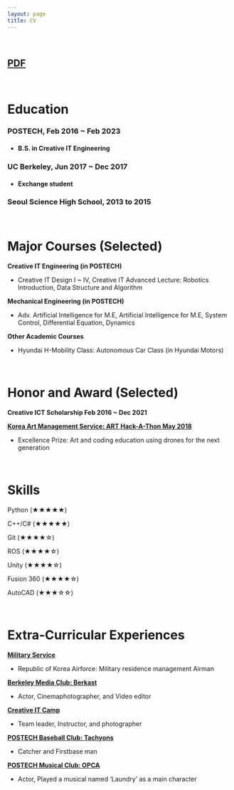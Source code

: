 ```yaml
---
layout: page
title: CV
---
```


<br/>

## [PDF](/assets/pdf/Resume_Haesung%20Oh.pdf)

<br/>

# Education
### POSTECH, Feb 2016 ~ Feb 2023
  * #### B.S. in Creative IT Engineering

### UC Berkeley, Jun 2017 ~ Dec 2017
  * #### Exchange student

### Seoul Science High School, 2013 to 2015

<br/>

# Major Courses (Selected)
**Creative IT Engineering (in POSTECH)**
   * Creative IT Design I ~ IV, Creative IT Advanced Lecture: Robotics Introduction, Data Structure and Algorithm

**Mechanical Engineering (in POSTECH)**
   * Adv. Artificial Intelligence for M.E, Artificial Intelligence for M.E, System Control, Differential Equation, Dynamics

**Other Academic Courses**
   *  Hyundai H-Mobility Class: Autonomous Car Class (in Hyundai Motors)

<br/>


# Honor and Award (Selected)
**Creative ICT Scholarship Feb 2016 ~ Dec 2021**

**[Korea Art Management Service: ART Hack-A-Thon May 2018](/arthack.md)**
   *  Excellence Prize: Art and coding education using drones for the next generation

<br/>

# Skills
Python (★★★★★)

C++/C# (★★★★★)

Git (★★★★☆)

ROS (★★★★☆)

Unity (★★★★☆)

Fusion 360 (★★★★☆)

AutoCAD (★★★☆☆)

<br/>

# Extra-Curricular Experiences

**[Military Service](/military-service.md)**
* Republic of Korea Airforce: Military residence management Airman

**[Berkeley Media Club: Berkast](/berkast.md)**
* Actor, Cinemaphotographer, and Video editor

**[Creative IT Camp](/itcamp.md)**
* Team leader, Instructor, and photographer

**[POSTECH Baseball Club: Tachyons](/baseball.md)**
* Catcher and Firstbase man

**[POSTECH Musical Club: OPCA](/opca.md)**
* Actor, Played a musical named ‘Laundry’ as a main character